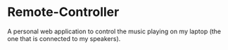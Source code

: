 # Remote-Controller
A personal web application to control the music playing on my laptop (the one that is connected to my speakers).
